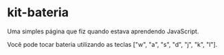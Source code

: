 # kit-bateria
Uma simples página que fiz quando estava aprendendo JavaScript.

Você pode tocar bateria utilizando as teclas ["w", "a", "s", "d", "j", "k", "l"].
